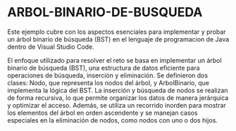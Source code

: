 # ARBOL-BINARIO-DE-BUSQUEDA
Este ejemplo cubre con los aspectos esenciales para implementar y probar un árbol binario de búsqueda (BST) en el lenguaje de programacion de Java dentro de Visual Studio Code.

El enfoque utilizado para resolver el reto se basa en implementar un árbol binario de búsqueda (BST), una estructura de datos eficiente para operaciones de búsqueda, inserción y eliminación. Se definieron dos clases: Nodo, que representa los nodos del árbol, y ArbolBinario, que implementa la lógica del BST. 
La inserción y búsqueda de nodos se realizan de forma recursiva, lo que permite organizar los datos de manera jerárquica y optimizar el acceso. Además, se utiliza un recorrido inorden para mostrar los elementos del árbol en orden ascendente y se manejan casos especiales en la eliminación de nodos, como nodos con uno o dos hijos.
